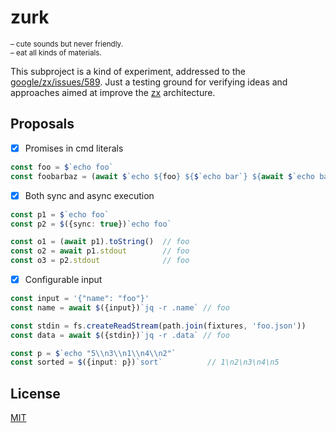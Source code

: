 # zurk

<sup>
– cute sounds but never friendly. <br/>
– eat all kinds of materials.
</sup>


This subproject is a kind of experiment, addressed to the [google/zx/issues/589](https://github.com/google/zx/issues/589).
Just a testing ground for verifying ideas and approaches aimed at improve the [zx](https://github.com/google/zx) architecture.


## Proposals
- [x] Promises in cmd literals
```ts
const foo = $`echo foo`
const foobarbaz = (await $`echo ${foo} ${$`echo bar`} ${await $`echo baz`}`)
```

- [x] Both sync and async execution
```ts
const p1 = $`echo foo`
const p2 = $({sync: true})`echo foo`

const o1 = (await p1).toString()  // foo
const o2 = await p1.stdout        // foo
const o3 = p2.stdout              // foo
```

- [x] Configurable input
```ts
const input = '{"name": "foo"}'
const name = await $({input})`jq -r .name` // foo

const stdin = fs.createReadStream(path.join(fixtures, 'foo.json'))
const data = await $({stdin})`jq -r .data` // foo

const p = $`echo "5\\n3\\n1\\n4\\n2"`
const sorted = $({input: p})`sort`          // 1\n2\n3\n4\n5
```

## License
[MIT](./LICENSE)
